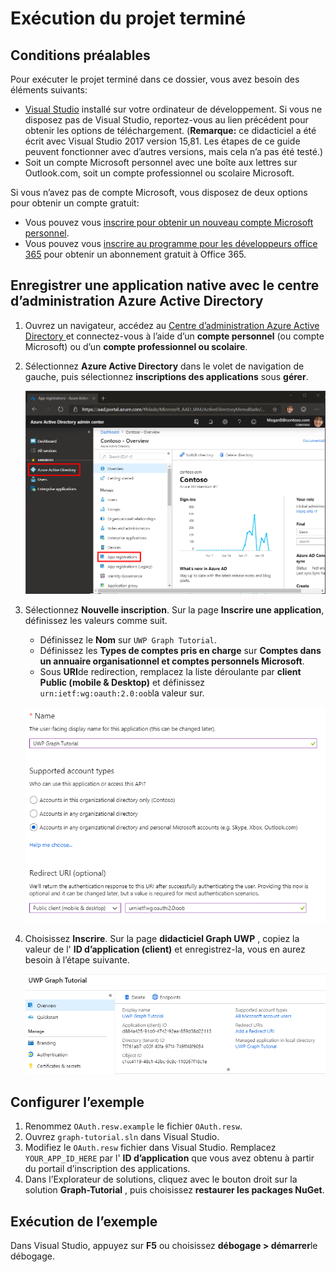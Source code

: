 # <a name="how-to-run-the-completed-project"></a>Exécution du projet terminé

## <a name="prerequisites"></a>Conditions préalables

Pour exécuter le projet terminé dans ce dossier, vous avez besoin des éléments suivants:

- [Visual Studio](https://visualstudio.microsoft.com/vs/) installé sur votre ordinateur de développement. Si vous ne disposez pas de Visual Studio, reportez-vous au lien précédent pour obtenir les options de téléchargement. (**Remarque:** ce didacticiel a été écrit avec Visual Studio 2017 version 15,81. Les étapes de ce guide peuvent fonctionner avec d’autres versions, mais cela n’a pas été testé.)
- Soit un compte Microsoft personnel avec une boîte aux lettres sur Outlook.com, soit un compte professionnel ou scolaire Microsoft.

Si vous n’avez pas de compte Microsoft, vous disposez de deux options pour obtenir un compte gratuit:

- Vous pouvez vous [inscrire pour obtenir un nouveau compte Microsoft personnel](https://signup.live.com/signup?wa=wsignin1.0&rpsnv=12&ct=1454618383&rver=6.4.6456.0&wp=MBI_SSL_SHARED&wreply=https://mail.live.com/default.aspx&id=64855&cbcxt=mai&bk=1454618383&uiflavor=web&uaid=b213a65b4fdc484382b6622b3ecaa547&mkt=E-US&lc=1033&lic=1).
- Vous pouvez vous [inscrire au programme pour les développeurs office 365](https://developer.microsoft.com/office/dev-program) pour obtenir un abonnement gratuit à Office 365.

## <a name="register-a-native-application-with-the-azure-active-directory-admin-center"></a>Enregistrer une application native avec le centre d’administration Azure Active Directory

1. Ouvrez un navigateur, accédez au [Centre d’administration Azure Active Directory ](https://aad.portal.azure.com) et connectez-vous à l’aide d’un **compte personnel** (ou compte Microsoft) ou d’un **compte professionnel ou scolaire**.

1. Sélectionnez **Azure Active Directory** dans le volet de navigation de gauche, puis sélectionnez **inscriptions des applications** sous **gérer**.

    ![Capture d’écran des inscriptions d’application ](/tutorial/images/aad-portal-app-registrations.png)

1. Sélectionnez **Nouvelle inscription**. Sur la page **Inscrire une application**, définissez les valeurs comme suit.

    - Définissez le **Nom** sur `UWP Graph Tutorial`.
    - Définissez les **Types de comptes pris en charge** sur **Comptes dans un annuaire organisationnel et comptes personnels Microsoft**.
    - Sous **URI**de redirection, remplacez la liste déroulante par **client Public (mobile & Desktop)** et définissez `urn:ietf:wg:oauth:2.0:oob`la valeur sur.

    ![Capture d’écran de la page inscrire une application](/tutorial/images/aad-register-app.png)

1. Choisissez **Inscrire**. Sur la page **didacticiel Graph UWP** , copiez la valeur de l' **ID d’application (client)** et enregistrez-la, vous en aurez besoin à l’étape suivante.

    ![Capture d’écran de l’ID d’application de la nouvelle inscription de l’application](/tutorial/images/aad-application-id.png)

## <a name="configure-the-sample"></a>Configurer l’exemple

1. Renommez `OAuth.resw.example` le fichier `OAuth.resw`.
1. Ouvrez `graph-tutorial.sln` dans Visual Studio.
1. Modifiez le `OAuth.resw` fichier dans Visual Studio. Remplacez `YOUR_APP_ID_HERE` par l' **ID d’application** que vous avez obtenu à partir du portail d’inscription des applications.
1. Dans l’Explorateur de solutions, cliquez avec le bouton droit sur la solution **Graph-Tutorial** , puis choisissez **restaurer les packages NuGet**.

## <a name="run-the-sample"></a>Exécution de l’exemple

Dans Visual Studio, appuyez sur **F5** ou choisissez **débogage > démarrer**le débogage.
